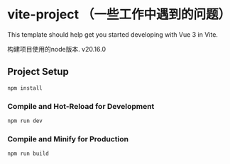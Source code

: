 # vite-project （一些工作中遇到的问题）

This template should help get you started developing with Vue 3 in Vite.

构建项目使用的node版本. v20.16.0

## Project Setup

```sh
npm install
```

### Compile and Hot-Reload for Development

```sh
npm run dev
```

### Compile and Minify for Production

```sh
npm run build
```
